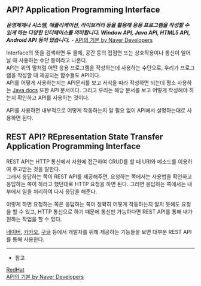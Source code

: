 ## API? Application Programming Interface

***운영체제나 시스템, 애플리케이션, 라이브러리 등을 활용해 응용 프로그램을 작성할 수 있게 하는 다양한 인터페이스를 의미합니다. Window API, Java API, HTML5 API, Android API 등이 있습니다.*** - [API의 기본 by Naver Developers](https://developers.naver.com/docs/common/openapiguide/apiterms.md#api%EC%9D%98-%EA%B8%B0%EB%B3%B8)

Interface의 뜻을 검색하면 두 물체, 공간 등의 접점면 또는 상호작용이나 통신이 일어날 때 사용하는 수단 등이라고 나온다.<br>
API는 위의 말처럼 어떤 응용 프로그램을 작성하는데 사용하는 수단으로, 우리가 프로그램을 작성할 때 제공되는 함수들도 API이다.<br>
API를 어떻게 사용하는지는 API문서를 보고 서식을 따라 작성하면 되는데 평소 사용하는 [Java docs](https://docs.oracle.com/en/java/javase/16/docs/api/index.html) 또한 API 문서이다. 그리고 우리는 해당 문서를 보고 어떻게 작성해야 하는지 확인하고 API를 사용하는 것이다.

API를 사용하면 내부적으로 어떻게 작동하는지 알 필요 없이 API에서 설명하는대로 사용하면 된다.


## REST API? REpresentation State Transfer Application Programming Interface

REST API는 HTTP 통신에서 자원에 접근하여 CRUD를 할 때 URI와 메소드를 이용하여 주고받는 것을 말한다.<br>
그래서 응답하는 쪽이 REST API를 제공해주면, 요청하는 쪽에서는 사용법을 확인하고 응답하는 쪽이 하라고 했던대로 HTTP 요청을 하면 된다. 그러면 응답하는 쪽에서는 내부에서 일을 처리하여 다시 응답을 해준다.

이렇게 하면 요청하는 쪽은 응답하는 쪽이 정확히 어떻게 작동하는지 알지 못해도 요청을 할 수 있고, HTTP 통신으로 하기 때문에 통신만 가능하다면 REST API를 통해 내가 원하는 작업을 할 수 있다.

[네이버](https://developers.naver.com/main/), [카카오](https://developers.kakao.com/), [구글](https://developers.google.com/) 등에서 개발자를 위해 제공하는 기능들을 보면 대부분 REST API를 통해 사용한다.

-------

- 참고

[RedHat](https://www.redhat.com/ko/topics/api/what-are-application-programming-interfaces)<br>
[API의 기본 by Naver Developers](https://developers.naver.com/docs/common/openapiguide/apiterms.md#api%EC%9D%98-%EA%B8%B0%EB%B3%B8)
